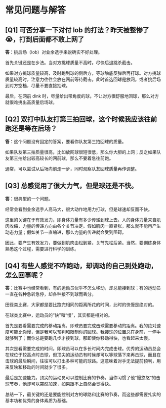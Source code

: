 # 常见问题与解答

## [Q1] 可否分享一下对付 lob 的打法？昨天被整惨了😭，打到后面都不敢上网了

**答**：挑后场（lob）对业余选手来说确实不好处理。

首先关键还是在步法。当对方挑球质量不高时，尽快后退跳杀截击。

如果对方挑球质量较高，及时跑到球的侧后方，等球触底反弹后再打球。对方挑球质量较高时，注意力往往会放在网前等待截击。此时首选回球是放网，或者挑后场到对方空档，尽量不要直接抽球。

最后，在网前 dink 时，尽量给出带角度的球，不让对方很舒服地回球，那么对方就很难挑出高质量后场球。

## [Q2] 双打中队友打第三拍回球，这个时候我应该往前跑还是等在后场？

**答**：这个问题没有固定的答案，要看你队友第三拍回球的质量。

如果队友第三拍质量很高，比如放网球很短很低，那么你大胆的上网；反之如果队友第三拍给出较高较长的网前球，那么不要着急往前跑。

通常，可以尝试从后场向前走一步，同时观察队友回球质量再作调整。

## [Q3] 总感觉用了很大力气，但是球还是不快。

**答**：很典型的一个问题。

经常会看到业余选手人高马大，很大动作地用力打球，但是球速却反而不快。

这里的关键在于有效发力，即身体力量有多少传递到球上去。人的身体力量来自肌肉收缩，力量的传递方向由各个关节决定。假如肌肉一直紧张，那么就不能再产生动态力量；假如关节一直缩进，那么力量的传递就会受到阻碍。

因此，要产生有效发力，要做到肌肉由松到紧，关节先松后紧。当然，要训练身体熟悉这个过程，需要进行科学的训练。

## [Q4] 有些人感觉不咋跑动，却调动的自己到处跑动，怎么回事呢？

**答**：比赛中也经常看到，有的运动员似乎不怎么移动，却总能接到球；有的运动员一直在各种急转急停，却各种接不到球而丢分。

田径类比赛，大家都是要比跑完相同的距离所花的时间，此时的快慢是绝对的。

在球类比赛中，运动员的“快”和“慢”，其实都是相对的。

首先是要看需要完成的移动距离，即球员要完成击球需要移动的距离。我的绝对速度可能比你慢，但是我可以预判和限制你的回球。我接球的位置总在身前，一伸手就够到了；而你总是要跑几步才接到球，那即使你移动得快，也看起来太慢。

其次是看需要完成的时间，即球员可以在多长时间内完成击球。优秀的运动员总会在球位于较高点时击球，但顶尖的运动员有时候却可以等球落下来再击球，而且在击球的最后瞬间，往往可以打出多种可能的球路。这意味着对手无法提前预判，用来反映和移动的时间就少了很多。

最后是加速能力。顶尖的运动员可以控制比赛的节奏。当你习惯了他“慢悠悠”的击球节奏，他却可以突然加速，如果跟不上自然会觉得快。

总结一下，最关键的还是要能控制对方的球路和比赛的节奏，而这些都需要扎实的基本功和优秀的身体素质为基础。